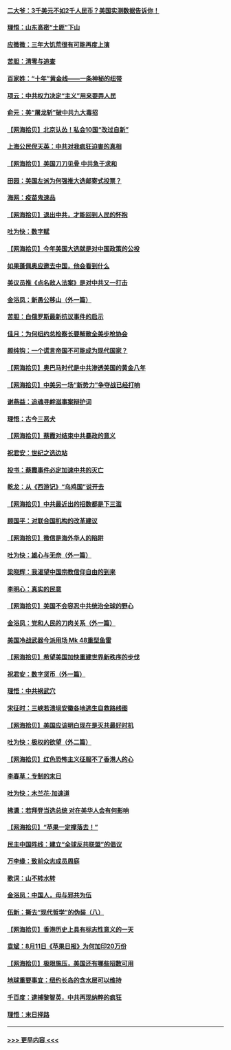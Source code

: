 #### [二大爷：3千美元不如2千人民币？美国实测数据告诉你！](../pages/nsc993/n12358563.md?t=08270602) 
#### [理悟：山东高密“土匪”下山](../pages/nsc993/n12358535.md?t=08270602) 
#### [应微微：三年大饥荒很有可能再度上演](../pages/nsc993/n12358523.md?t=08270602) 
#### [苦胆：清零与追查](../pages/nsc993/n12358501.md?t=08270602) 
#### [百家姓：“十年”黄金线——一条神秘的纽带](../pages/nsc993/n12358319.md?t=08270602) 
#### [项云：中共权力决定“主义”用来耍弄人民](../pages/nsc993/n12358172.md?t=08270602) 
#### [俞元：美“屠龙斩”破中共九大毒招](../pages/nsc993/n12357822.md?t=08270602) 
#### [【网海拾贝】北京认怂！私会10国“改过自新”](../pages/nsc993/n12357784.md?t=08270602) 
#### [上海公民倪天英：中共对我疯狂迫害的真相](../pages/nsc993/n12356341.md?t=08270602) 
#### [【网海拾贝】美国刀刀见骨 中共急于求和](../pages/nsc993/n12355511.md?t=08270602) 
#### [田园：美国左派为何强推大选邮寄式投票？](../pages/nsc993/n12352963.md?t=08270602) 
#### [海网：疫苗鬼速品](../pages/nsc993/n12354438.md?t=08270602) 
#### [【网海拾贝】退出中共，才能回到人民的怀抱](../pages/nsc993/n12352634.md?t=08270602) 
#### [吐为快：数字赋](../pages/nsc993/n12352317.md?t=08270602) 
#### [【网海拾贝】今年美国大选就是对中国政策的公投](../pages/nsc993/n12350973.md?t=08270602) 
#### [如果蓬佩奥应邀去中国，他会看到什么](../pages/nsc993/n12350945.md?t=08270602) 
#### [美议员推《点名敌人法案》是对中共又一打击](../pages/nsc993/n12350765.md?t=08270602) 
#### [金浴凤：新愚公移山（外一篇）](../pages/nsc993/n12350253.md?t=08270602) 
#### [苦胆：白俄罗斯最新抗议事件的启示](../pages/nsc993/n12349989.md?t=08270602) 
#### [佳月：为何纽约总检察长要解散全美步枪协会](../pages/nsc993/n12349939.md?t=08270602) 
#### [颜纯钩：一个谎言帝国不可能成为现代国家？](../pages/nsc993/n12349898.md?t=08270602) 
#### [【网海拾贝】奥巴马时代是中共渗透美国的黄金八年](../pages/nsc993/n12349284.md?t=08270602) 
#### [【网海拾贝】中美另一场“新势力”争夺战已经打响](../pages/nsc993/n12346998.md?t=08270602) 
#### [谢燕益：追魂寻衅滋事案辩护词](../pages/nsc993/n12346892.md?t=08270602) 
#### [理悟：古今三恶犬](../pages/nsc993/n12345190.md?t=08270602) 
#### [【网海拾贝】蔡霞对结束中共暴政的意义](../pages/nsc993/n12344263.md?t=08270602) 
#### [祝君安：世纪之选边站](../pages/nsc993/n12342382.md?t=08270602) 
#### [投书：蔡霞事件必定加速中共的灭亡](../pages/nsc993/n12341881.md?t=08270602) 
#### [乾龙：从《西游记》“乌鸡国”说开去](../pages/nsc993/n12341690.md?t=08270602) 
#### [【网海拾贝】中共最近出的招数都是下三滥](../pages/nsc993/n12341593.md?t=08270602) 
#### [顾国平：对联合国机构的改革建议](../pages/nsc993/n12339928.md?t=08270602) 
#### [【网海拾贝】微信是海外华人的陷阱](../pages/nsc993/n12338868.md?t=08270602) 
#### [吐为快：雄心与无奈（外一篇）](../pages/nsc993/n12338132.md?t=08270602) 
#### [梁晓辉：我渴望中国宗教信仰自由的到来](../pages/nsc993/n12336657.md?t=08270602) 
#### [李明心：真实的民意](../pages/nsc993/n12336089.md?t=08270602) 
#### [【网海拾贝】美国不会容忍中共统治全球的野心](../pages/nsc993/n12336063.md?t=08270602) 
#### [金浴凤：党和人民的刀肉关系（外一篇）](../pages/nsc993/n12335834.md?t=08270602) 
#### [美国冷战武器今派用场 Mk 48重型鱼雷](../pages/nsc993/n12335354.md?t=08270602) 
#### [【网海拾贝】希望美国加快重建世界新秩序的步伐](../pages/nsc993/n12334224.md?t=08270602) 
#### [祝君安：数字货币（外一篇）](../pages/nsc993/n12334186.md?t=08270602) 
#### [理悟：中共祸武穴](../pages/nsc993/n12333962.md?t=08270602) 
#### [宋征时：三峡若溃坝安徽各地逃生自救路线图](../pages/nsc993/n12332450.md?t=08270602) 
#### [【网海拾贝】美国应该明白现在是灭共最好时机](../pages/nsc993/n12332313.md?t=08270602) 
#### [吐为快：极权的欲望（外二篇）](../pages/nsc993/n12332089.md?t=08270602) 
#### [【网海拾贝】红色恐怖主义征服不了香港人的心](../pages/nsc993/n12329296.md?t=08270602) 
#### [李春草：专制的末日](../pages/nsc993/n12329079.md?t=08270602) 
#### [吐为快：木兰花‧加速道](../pages/nsc993/n12327366.md?t=08270602) 
#### [拂潇：若拜登当选总统 对在美华人会有何影响](../pages/nsc993/n12295996.md?t=08270602) 
#### [【网海拾贝】“苹果一定撑落去！”](../pages/nsc993/n12326784.md?t=08270602) 
#### [民主中国阵线：建立“全球反共联盟”的倡议](../pages/nsc993/n12324177.md?t=08270602) 
#### [万李缘：致前众志成员周庭](../pages/nsc993/n12324635.md?t=08270602) 
#### [歌词：山不转水转](../pages/nsc993/n12324599.md?t=08270602) 
#### [金浴凤：中国人，毋与邪共为伍](../pages/nsc993/n12324257.md?t=08270602) 
#### [伍新：撕去“现代哲学”的伪装（八）](../pages/nsc993/n12324188.md?t=08270602) 
#### [【网海拾贝】香港历史上具有标志性意义的一天](../pages/nsc993/n12324021.md?t=08270602) 
#### [袁斌：8月11日《苹果日报》为何加印20万份](../pages/nsc993/n12323955.md?t=08270602) 
#### [【网海拾贝】极限施压，美国还有哪些招数可用](../pages/nsc993/n12322512.md?t=08270602) 
#### [地球重要事宜：纽约长岛的含水层可以维持](../pages/nsc993/n12321844.md?t=08270602) 
#### [千百度：逮捕黎智英，中共再现纳粹的疯狂](../pages/nsc993/n12321777.md?t=08270602) 
#### [理悟：末日择路](../pages/nsc993/n12320812.md?t=08270602) 

----
#### [ >>> 更早内容 <<< ](../indexes/nsc993-earlier.md)
